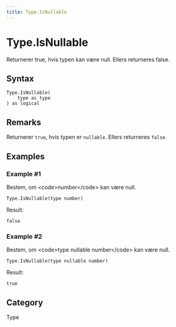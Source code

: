 ```yaml
---
title: Type.IsNullable
---
```


# Type.IsNullable


Returnerer true, hvis typen kan være null. Ellers returneres false.


## Syntax

```powerquery
Type.IsNullable(
    type as type
) as logical
```


## Remarks

Returnerer <code>true</code>, hvis typen er <code>nullable</code>. Ellers returneres <code>false</code>.


## Examples

### Example #1 
Bestem, om &lt;code&gt;number&lt;/code&gt; kan være null.
```powerquery
Type.IsNullable(type number)
```

Result: 
```powerquery
false
```


### Example #2 
Bestem, om &lt;code&gt;type nullable number&lt;/code&gt; kan være null.
```powerquery
Type.IsNullable(type nullable number)
```

Result: 
```powerquery
true
```




## Category
Type

